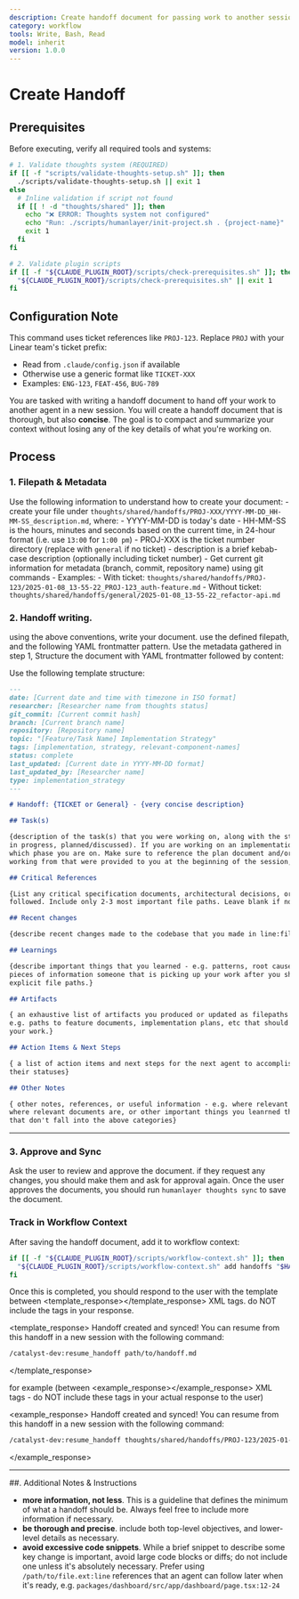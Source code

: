 ```yaml
---
description: Create handoff document for passing work to another session
category: workflow
tools: Write, Bash, Read
model: inherit
version: 1.0.0
---
```


# Create Handoff

## Prerequisites

Before executing, verify all required tools and systems:

```bash
# 1. Validate thoughts system (REQUIRED)
if [[ -f "scripts/validate-thoughts-setup.sh" ]]; then
  ./scripts/validate-thoughts-setup.sh || exit 1
else
  # Inline validation if script not found
  if [[ ! -d "thoughts/shared" ]]; then
    echo "❌ ERROR: Thoughts system not configured"
    echo "Run: ./scripts/humanlayer/init-project.sh . {project-name}"
    exit 1
  fi
fi

# 2. Validate plugin scripts
if [[ -f "${CLAUDE_PLUGIN_ROOT}/scripts/check-prerequisites.sh" ]]; then
  "${CLAUDE_PLUGIN_ROOT}/scripts/check-prerequisites.sh" || exit 1
fi
```

## Configuration Note

This command uses ticket references like `PROJ-123`. Replace `PROJ` with your Linear team's ticket
prefix:

- Read from `.claude/config.json` if available
- Otherwise use a generic format like `TICKET-XXX`
- Examples: `ENG-123`, `FEAT-456`, `BUG-789`

You are tasked with writing a handoff document to hand off your work to another agent in a new
session. You will create a handoff document that is thorough, but also **concise**. The goal is to
compact and summarize your context without losing any of the key details of what you're working on.

## Process

### 1. Filepath & Metadata

Use the following information to understand how to create your document: - create your file under
`thoughts/shared/handoffs/PROJ-XXX/YYYY-MM-DD_HH-MM-SS_description.md`, where: - YYYY-MM-DD is
today's date - HH-MM-SS is the hours, minutes and seconds based on the current time, in 24-hour
format (i.e. use `13:00` for `1:00 pm`) - PROJ-XXX is the ticket number directory (replace with
`general` if no ticket) - description is a brief kebab-case description (optionally including ticket
number) - Get current git information for metadata (branch, commit, repository name) using git
commands - Examples: - With ticket:
`thoughts/shared/handoffs/PROJ-123/2025-01-08_13-55-22_PROJ-123_auth-feature.md` - Without ticket:
`thoughts/shared/handoffs/general/2025-01-08_13-55-22_refactor-api.md`

### 2. Handoff writing.

using the above conventions, write your document. use the defined filepath, and the following YAML
frontmatter pattern. Use the metadata gathered in step 1, Structure the document with YAML
frontmatter followed by content:

Use the following template structure:

```markdown
---
date: [Current date and time with timezone in ISO format]
researcher: [Researcher name from thoughts status]
git_commit: [Current commit hash]
branch: [Current branch name]
repository: [Repository name]
topic: "[Feature/Task Name] Implementation Strategy"
tags: [implementation, strategy, relevant-component-names]
status: complete
last_updated: [Current date in YYYY-MM-DD format]
last_updated_by: [Researcher name]
type: implementation_strategy
---

# Handoff: {TICKET or General} - {very concise description}

## Task(s)

{description of the task(s) that you were working on, along with the status of each (completed, work
in progress, planned/discussed). If you are working on an implementation plan, make sure to call out
which phase you are on. Make sure to reference the plan document and/or research document(s) you are
working from that were provided to you at the beginning of the session, if applicable.}

## Critical References

{List any critical specification documents, architectural decisions, or design docs that must be
followed. Include only 2-3 most important file paths. Leave blank if none.}

## Recent changes

{describe recent changes made to the codebase that you made in line:file syntax}

## Learnings

{describe important things that you learned - e.g. patterns, root causes of bugs, or other important
pieces of information someone that is picking up your work after you should know. consider listing
explicit file paths.}

## Artifacts

{ an exhaustive list of artifacts you produced or updated as filepaths and/or file:line references -
e.g. paths to feature documents, implementation plans, etc that should be read in order to resume
your work.}

## Action Items & Next Steps

{ a list of action items and next steps for the next agent to accomplish based on your tasks and
their statuses}

## Other Notes

{ other notes, references, or useful information - e.g. where relevant sections of the codebase are,
where relevant documents are, or other important things you leanrned that you want to pass on but
that don't fall into the above categories}
```

---

### 3. Approve and Sync

Ask the user to review and approve the document. if they request any changes, you should make them
and ask for approval again. Once the user approves the documents, you should run
`humanlayer thoughts sync` to save the document.

### Track in Workflow Context

After saving the handoff document, add it to workflow context:

```bash
if [[ -f "${CLAUDE_PLUGIN_ROOT}/scripts/workflow-context.sh" ]]; then
  "${CLAUDE_PLUGIN_ROOT}/scripts/workflow-context.sh" add handoffs "$HANDOFF_FILE" "${TICKET_ID:-null}"
fi
```

Once this is completed, you should respond to the user with the template between
<template_response></template_response> XML tags. do NOT include the tags in your response.

<template_response> Handoff created and synced! You can resume from this handoff in a new session
with the following command:

```bash
/catalyst-dev:resume_handoff path/to/handoff.md
```

</template_response>

for example (between <example_response></example_response> XML tags - do NOT include these tags in
your actual response to the user)

<example_response> Handoff created and synced! You can resume from this handoff in a new session
with the following command:

```bash
/catalyst-dev:resume_handoff thoughts/shared/handoffs/PROJ-123/2025-01-08_13-44-55_PROJ-123_create-context-compaction.md
```

</example_response>

---

##. Additional Notes & Instructions

- **more information, not less**. This is a guideline that defines the minimum of what a handoff
  should be. Always feel free to include more information if necessary.
- **be thorough and precise**. include both top-level objectives, and lower-level details as
  necessary.
- **avoid excessive code snippets**. While a brief snippet to describe some key change is important,
  avoid large code blocks or diffs; do not include one unless it's absolutely necessary. Prefer
  using `/path/to/file.ext:line` references that an agent can follow later when it's ready, e.g.
  `packages/dashboard/src/app/dashboard/page.tsx:12-24`
